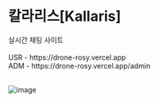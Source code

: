 <h1>칼라리스[Kallaris]</h1>
실시간 채팅 사이트<br/><br/>
USR - https://drone-rosy.vercel.app<br/>
ADM - https://drone-rosy.vercel.app/admin<br/><br/>


![image](https://github.com/user-attachments/assets/4ea90f2d-d58d-4d38-ba23-7f64d55ddcbf)

